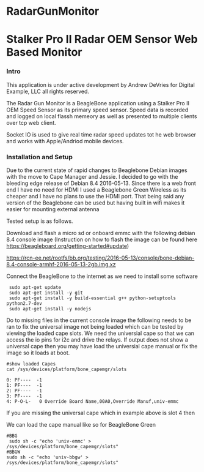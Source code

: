 ﻿# RadarGunMonitor
# Stalker Pro II Radar OEM Sensor Web Based Monitor #

### Intro ###
This application is under active development by Andrew DeVries for Digital Example, LLC all rights reserved.

The Radar Gun Monitor is a BeagleBone application using a Stalker Pro II OEM Speed Sensor as its primary speed sensor. Speed data is recorded and logged on local flassh memeory as well as presented to multiple clients over tcp web client.

Socket IO is used to give real time radar speed updates tot he web browser and works with Apple/Andriod mobile devices. 

### Installation and Setup ###
Due to the current state of rapid changes to Beaglebone Debian images with the move to Cape Manager and Jessie. I decided to go with the bleeding edge release
of Debian 8.4 2016-05-13.   Since there is a web front end I have no need for HDMI I used a Beaglebone Green Wireless as its cheaper and I have no plans to use the HDMI port.
That being said any version of the Beaglebone can be used but having built in wifi makes it easier for mounting external antenna

Tested setup is as follows.

Download and flash a micro sd or onboard emmc with the following debian 8.4 console image (Instruction on how to flash the image can be found here <https://beagleboard.org/getting-started#update>)

<https://rcn-ee.net/rootfs/bb.org/testing/2016-05-13/console/bone-debian-8.4-console-armhf-2016-05-13-2gb.img.xz>

Connect the BeagleBone to the internet as we need to install some software

```
 sudo apt-get update
 sudo apt-get install -y git
 sudo apt-get install -y build-essential g++ python-setuptools python2.7-dev
 sudo apt-get install -y nodejs
 ```

 Do to missing files in the current console image the following needs to be ran to fix the universal image not being loaded
 which can be tested by viewing the loaded cape slots.
 We need the universial cape so that we can access the io pins for i2c and drive the relays.
 If output does not show  a universal cape then you may have load the universial cape manual or fix the image so it loads at boot.

 ```
 #show loaded Capes
 cat /sys/devices/platform/bone_capemgr/slots
 ```

  ```
 0: PF----  -1
 1: PF----  -1
 2: PF----  -1
 3: PF----  -1
 4: P-O-L-   0 Override Board Name,00A0,Override Manuf,univ-emmc
 ```

 If you are missing the universal cape which in example above is slot 4 then


 We can load the cape manual like so for BeagleBone Green
 ```   
 #BBG
  sudo sh -c "echo 'univ-emmc' > /sys/devices/platform/bone_capemgr/slots"
 #BBGW
 sudo sh -c "echo 'univ-bbgw' > /sys/devices/platform/bone_capemgr/slots"
 
 ```



